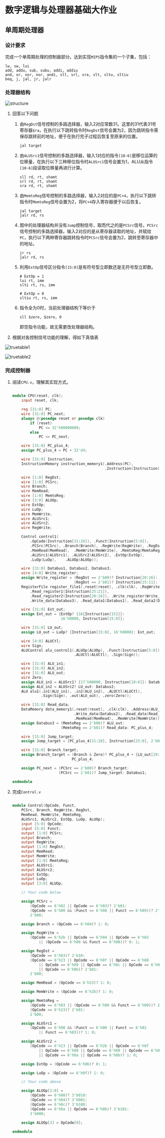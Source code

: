# 数字逻辑与处理器基础大作业

## 单周期处理器

### 设计要求

完成一个单周期处理的控制器部分。达到实现`MIPS`指令集的一个子集，包括：

```
lw, sw, lui
add, addu, sub, subu, addi, addiu
and, or, xor, nor, andi, sll, srl, sra, slt, sltu, sltiu
beq, j, jal, jr, jalr
```

### 处理器结构

![structure](structure.png)

1. 回答以下问题

    1. 由`RegDst`信号控制的多路选择器，输入2对应常数31。这里的31代表31号寄存器`$ra`，在执行以下跳转指令时`RegDst`信号会置为2，因为跳转指令需保存跳转前的地址，便于在执行完子过程后恢复至原来的位置。
        ```
        jal target
        ```
    
    2. 由`ALUSrc1`信号控制的多路选择器，输入1对应的指令`[10-6]`是移位运算的位移量，在执行以下三种移位指令时`ALUSrc1`信号会置为1，ALU从指令`[10-6]`段读取位移量再进行计算。
        ```
        sll rd, rt, shamt
        srl rd, rt, shamt
        sra rd, rt, shamt
        ```
    
    3. 由`MemtoReg`信号控制的多路选择器，输入2对应的是`PC+4`，执行以下跳转指令时`MemtoReg`信号会置为2，将`PC+4`存入寄存器便于以后恢复。
        ```
        jal target
        jalr rd, rs
        ```
    
    4. 图中的处理器结构并没有`Jump`控制信号，取而代之的是`PCSrc`信号。`PCSrc`信号控制的多路选择器，输入2对应的是从寄存器读取的地址，并赋给`PC`，执行以下两种寄存器跳转指令时`PCSrc`信号会置为2，跳转至寄存器中的地址。
        ```
        jr rs
        jalr rd, rs
        ```
    
    5. 利用`ExtOp`信号区分指令`[15:0]`是有符号型立即数还是无符号型立即数。
        ```
        # ExtOp = 1
        lui rt, imm
        slti rt, rs, imm
        
        # ExtOp = 0
        sltiu rt, rs, imm
        ```
        
    6. 指令全为0时，当前处理器结构下等价于
        ```
        sll $zero, $zero, 0
        ```
       即空指令功能，故无需更改处理器结构。
    
2. 根据对各控制信号功能的理解，得如下真值表

![truetable1](truetable_1.png)

![truetable2](truetable_2.png)


### 完成控制器

1. 阅读`CPU.v`，理解其实现方式。

    ```verilog
    
    module CPU(reset, clk);
	    input reset, clk;
	
	    reg [31:0] PC;
	    wire [31:0] PC_next;
	    always @(posedge reset or posedge clk)
		    if (reset)
			    PC <= 32'h00000000;
		    else
			    PC <= PC_next;
	
	    wire [31:0] PC_plus_4;
	    assign PC_plus_4 = PC + 32'd4;
	
	    wire [31:0] Instruction;
	    InstructionMemory instruction_memory1(.Address(PC), 
	                                          .Instruction(Instruction));
	
	    wire [1:0] RegDst;
	    wire [1:0] PCSrc;
	    wire Branch;
	    wire MemRead;
	    wire [1:0] MemtoReg;
	    wire [3:0] ALUOp;
	    wire ExtOp;
	    wire LuOp;
	    wire MemWrite;
	    wire ALUSrc1;
	    wire ALUSrc2;
	    wire RegWrite;
	
	    Control control1(
		    .OpCode(Instruction[31:26]), .Funct(Instruction[5:0]),
		    .PCSrc(PCSrc), .Branch(Branch), .RegWrite(RegWrite), .RegDst(RegDst), 
		    .MemRead(MemRead),	.MemWrite(MemWrite), .MemtoReg(MemtoReg),
		    .ALUSrc1(ALUSrc1), .ALUSrc2(ALUSrc2), .ExtOp(ExtOp), 
		    .LuOp(LuOp),	.ALUOp(ALUOp));
	
	    wire [31:0] Databus1, Databus2, Databus3;
	    wire [4:0] Write_register;
	    assign Write_register = (RegDst == 2'b00)? Instruction[20:16]: 
	                            (RegDst == 2'b01)? Instruction[15:11]: 5'b11111;
	    RegisterFile register_file1(.reset(reset), .clk(clk), .RegWrite(RegWrite), 
		    .Read_register1(Instruction[25:21]), 
		    .Read_register2(Instruction[20:16]), .Write_register(Write_register),
		    .Write_data(Databus3), .Read_data1(Databus1), .Read_data2(Databus2));
	
	    wire [31:0] Ext_out;
	    assign Ext_out = {ExtOp? {16{Instruction[15]}}: 
	                      16'h0000, Instruction[15:0]};
	
	    wire [31:0] LU_out;
	    assign LU_out = LuOp? {Instruction[15:0], 16'h0000}: Ext_out;
	
	    wire [4:0] ALUCtl;
	    wire Sign;
	    ALUControl alu_control1(.ALUOp(ALUOp), .Funct(Instruction[5:0]), 
	                            .ALUCtl(ALUCtl), .Sign(Sign));
	
	    wire [31:0] ALU_in1;
	    wire [31:0] ALU_in2;
	    wire [31:0] ALU_out;
	    wire Zero;
	    assign ALU_in1 = ALUSrc1? {17'h00000, Instruction[10:6]}: Databus1;
	    assign ALU_in2 = ALUSrc2? LU_out: Databus2;
	    ALU alu1(.in1(ALU_in1), .in2(ALU_in2), .ALUCtl(ALUCtl),
	             .Sign(Sign), .out(ALU_out), .zero(Zero));
	
	    wire [31:0] Read_data;
	    DataMemory data_memory1(.reset(reset), .clk(clk), .Address(ALU_out), 
	                            .Write_data(Databus2), .Read_data(Read_data), 
	                            .MemRead(MemRead), .MemWrite(MemWrite));
	    assign Databus3 = (MemtoReg == 2'b00)? ALU_out: 
	                      (MemtoReg == 2'b01)? Read_data: PC_plus_4;
	
	    wire [31:0] Jump_target;
	    assign Jump_target = {PC_plus_4[31:28], Instruction[25:0], 2'b00};
	
	    wire [31:0] Branch_target;
	    assign Branch_target = (Branch & Zero)? PC_plus_4 + {LU_out[29:0], 2'b00}: 
	                           PC_plus_4;
	
	    assign PC_next = (PCSrc == 2'b00)? Branch_target: 
	                     (PCSrc == 2'b01)? Jump_target: Databus1;

    endmodule
	
    ```
	
2. 完成`Control.v`

    ```verilog
        
    module Control(OpCode, Funct,
	    PCSrc, Branch, RegWrite, RegDst, 
	    MemRead, MemWrite, MemtoReg, 
	    ALUSrc1, ALUSrc2, ExtOp, LuOp, ALUOp);
	    input [5:0] OpCode;
	    input [5:0] Funct;
	    output [1:0] PCSrc;
	    output Branch;
	    output RegWrite;
	    output [1:0] RegDst;
	    output MemRead;
	    output MemWrite;
	    output [1:0] MemtoReg;
	    output ALUSrc1;
	    output ALUSrc2;
	    output ExtOp;
	    output LuOp;
	    output [3:0] ALUOp;
	
	    // Your code below

	    assign PCSrc = 
		    (OpCode == 6'h02 || OpCode == 6'h03)? 2'b01:
		    (OpCode == 6'h00 && (Funct == 6'h08 || Funct == 6'h09))? 2'b10:
		    2'b00;

	    assign Branch = (OpCode == 6'h04)? 1: 0;

	    assign RegWrite = 
		    (OpCode == 6'h2b || OpCode == 6'h04 || OpCode == 6'h02
			    || (OpCode == 6'h00 && Funct == 6'h08))? 0: 1;

	    assign RegDst = 
		    (OpCode == 6'h03)? 2'b10:
		    (OpCode == 6'h23 || OpCode == 6'h0f || OpCode == 6'h08
			    || OpCode == 6'h09 || OpCode == 6'h0c || OpCode == 6'h0a
			    || OpCode == 6'h0b)? 2'b01: 
		    2'b00;

	    assign MemRead = (OpCode == 6'h23)? 1: 0;

	    assign MemWrite = (OpCode == 6'h2b)? 1: 0;

	    assign MemtoReg = 
		    (OpCode == 6'h03 || (OpCode == 6'h00 && Funct == 6'h09))? 2'b10:
		    (OpCode == 6'h23)? 2'b01:
		    2'b00;

	    assign ALUSrc1 = 
		    (OpCode == 6'h00 && (Funct == 6'h00 || Funct == 6'h02 
			    || Funct == 6'h03))? 1: 0;

	    assign ALUSrc2 = 
		    (OpCode == 6'h23 || OpCode == 6'h2b || OpCode == 6'h0f
			    || OpCode == 6'h08 || OpCode == 6'h09 || OpCode == 6'h0c
			    || OpCode == 6'h0a || OpCode == 6'h0b)? 1: 0;

	    assign ExtOp = (OpCode == 6'h0b)? 0: 1;

	    assign LuOp = (OpCode == 6'h0f)? 1: 0;
	
	    // Your code above
	
	    assign ALUOp[2:0] = 
		    (OpCode == 6'h00)? 3'b010: 
		    (OpCode == 6'h04)? 3'b001: 
		    (OpCode == 6'h0c)? 3'b100: 
		    (OpCode == 6'h0a || OpCode == 6'h0b)? 3'b101: 
		    3'b000;
		
	    assign ALUOp[3] = OpCode[0];
	
    endmodule
    
    ```
    
    
    
    
    
    
    
